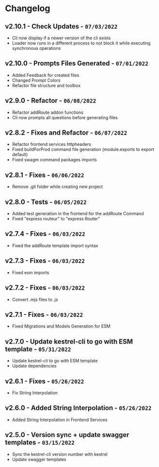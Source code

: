 # Changelog

## v2.10.1 - Check Updates - `07/03/2022`

* Cli now display if a newer version of the cli exists
* Loader now runs in a different process to not block it while executing synchronous operations

## v2.10.0 - Prompts Files Generated - `07/01/2022`

* Added Feedback for created files
* Changed Prompt Colors
* Refactor file structure and toolbox

## v2.9.0 - Refactor - `06/08/2022`

* Refactor addRoute addon functions
* Cli now prompts all questions before generating files

## v2.8.2 - Fixes and Refactor - `06/07/2022`

* Refactor frontend services httpheaders
* Fixed buildForProd command file generation (module.exports to export default)
* Fixed swagm command packages imports

## v2.8.1 - Fixes - `06/06/2022`

* Remove .git folder while creating new project

## v2.8.0 - Tests - `06/05/2022`

* Added test generation in the frontend for the addRoute Command
* Fixed "express routeur" to "express Router"

## v2.7.4 - Fixes - `06/03/2022`

* Fixed the addRoute template import syntax

## v2.7.3 - Fixes - `06/03/2022`

* Fixed esm imports

## v2.7.2 - Fixes - `06/03/2022`

* Convert .mjs files to .js

## v2.7.1 - Fixes - `06/03/2022`

* Fixed Migrations and Models Generation for ESM

## v2.7.0 - Update kestrel-cli to go with ESM template - `05/31/2022`

* Update kestrel-cli to go with ESM template
* Update dependencies

## v2.6.1 - Fixes - `05/26/2022`

* Fix String Interpolation

## v2.6.0 - Added String Interpolation - `05/26/2022`

* Added String Interpolation in Frontend Services

## v2.5.0 - Version sync + update swagger templates - `03/15/2022`

* Sync the kestrel-cli version number with kestrel
* Update swagger templates
